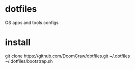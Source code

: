 # dotfiles
OS apps and tools configs

# install
git clone https://github.com/DoomCraw/dotfiles.git ~/.dotfiles <br />
~/.dotfiles/bootstrap.sh
